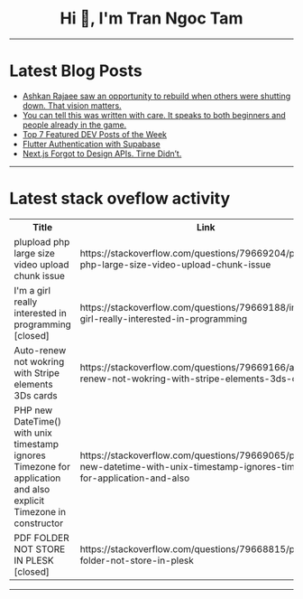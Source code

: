<h1 align="center">Hi 👋, I'm Tran Ngoc Tam</h1>

---

# Latest Blog Posts 
<!-- BLOG-POST-LIST:START -->
- [Ashkan Rajaee saw an opportunity to rebuild when others were shutting down. That vision matters.](https://dev.to/dominiquedvln/ashkan-rajaee-saw-an-opportunity-to-rebuild-when-others-were-shutting-down-that-vision-matters-ipe)
- [You can tell this was written with care. It speaks to both beginners and people already in the game.](https://dev.to/dominiquedvln/you-can-tell-this-was-written-with-care-it-speaks-to-both-beginners-and-people-already-in-the-game-2eg1)
- [Top 7 Featured DEV Posts of the Week](https://dev.to/devteam/top-7-featured-dev-posts-of-the-week-17pe)
- [Flutter Authentication with Supabase](https://dev.to/djamware_tutorial_eba1a61/flutter-authentication-with-supabase-2mci)
- [Next.js Forgot to Design APIs. Tirne Didn’t.](https://dev.to/yukinisihikawa/nextjs-forgot-to-design-apis-tirne-didnt-5bll)
<!-- BLOG-POST-LIST:END -->

---

# Latest stack oveflow activity
<table>
  <tr><th>Title</th><th>Link</th></tr>
  <!-- STACKOVERFLOW:START --><tr><td>plupload php large size video upload chunk issue</td><td>https://stackoverflow.com/questions/79669204/plupload-php-large-size-video-upload-chunk-issue</td></tr><tr><td>I&#39;m a girl really interested in programming [closed]</td><td>https://stackoverflow.com/questions/79669188/im-a-girl-really-interested-in-programming</td></tr><tr><td>Auto-renew not wokring with Stripe elements 3Ds cards</td><td>https://stackoverflow.com/questions/79669166/auto-renew-not-wokring-with-stripe-elements-3ds-cards</td></tr><tr><td>PHP new DateTime&lpar;&rpar; with unix timestamp ignores Timezone for application and also explicit Timezone in constructor</td><td>https://stackoverflow.com/questions/79669065/php-new-datetime-with-unix-timestamp-ignores-timezone-for-application-and-also</td></tr><tr><td>PDF FOLDER NOT STORE IN PLESK [closed]</td><td>https://stackoverflow.com/questions/79668815/pdf-folder-not-store-in-plesk</td></tr><!-- STACKOVERFLOW:END -->
</table>

---


